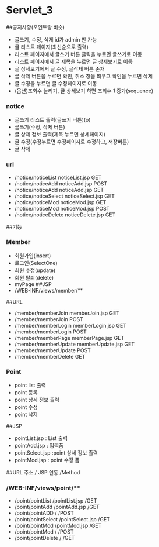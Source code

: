 # Servlet_3

##공지사항(포인트랑 비슷)
- 글쓰기, 수정, 삭제 id가  admin 만 가능
- 글 리스트 페이지(최신순으로 출력)
- 리스트 페이지에서 글쓰기 버튼 클릭을 누르면 글쓰기로 이동
- 리스트 페이지에서 글 제목을 누르면 글 상세보기로 이동
- 글 상세보기에서 글 수정, 글삭제 버튼 존재
- 글 삭제 버튼을 누르면 확인, 취소 창을 띄우고 확인을 누르면 삭제
- 글 수정을 누르면 글 수정페이지로 이동
- (옵션)조회수 늘리기, 글 상세보기 하면 조회수 1 증가(sequence)

### notice
- 글쓰기 리스트 출력(글쓰기 버튼)(o)
- 글쓰기(수정, 삭제 버튼)
- 글 상제 정보 출력(제목 누르면 상세페이지)
- 글 수정(수정누르면 수정페이지로 수정하고, 저장버튼)
- 글 삭제

### url
- /notice/noticeList		noticeList.jsp		GET
- /notice/noticeAdd			noticeAdd.jsp   	POST
- /notice/noticeAdd			noticeAdd.jsp   	GET
- /notice/noticeSelect		noticeSelect.jsp	GET
- /notice/noticeMod			noticeMod.jsp		GET
- /notice/noticeMod			noticeMod.jsp		POST
- /notice/noticeDelete		noticeDelete.jsp	GET


##기능
### Member
- 회원가입(insert)
- 로그인(SelectOne)
- 회원 수정(update)
- 회원 탈퇴(delete)
- myPage
##JSP
- /WEB-INF/views/member/**

##URL
- /member/memberJoin		memberJoin.jsp		GET
- /member/memberJoin							POST
- /member/memberLogin		memberLogin.jsp		GET
- /member/memberLogin							POST
- /member/memberPage		memberPage.jsp		GET
- /member/memberUpdate	memberUpdate.jsp	GET
- /member/memberUpdate						POST
- /member/memberDelete						GET

### Point
- point list 출력
- point 등록
- point 상세 정보 출력
- point 수정
- point 삭제
 
##JSP
- pointList.jsp	: List 출력
- pointAdd.jsp	: 입력폼
- pointSelect.jsp	:point 상세 정보 출력
- pointMod.jsp	: point 수정 폼
 
##URL 주소 				/ JSP 연동			/Method
###	/WEB-INF/views/point/**
- /point/pointList		/pointList.jsp		/GET
- /point/pointAdd		/pointAdd.jsp		/GET
- /point/pointADD		/					/POST
- /point/pointSelect	/pointSelect.jsp	/GET
- /point/pointMod		/pointMod.jsp		/GET
- /point/pointMod		/					/POST
- /point/pointDelete	/					/GET
 


